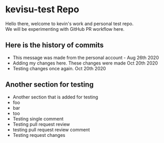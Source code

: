 # kevisu-test Repo
Hello there, welcome to kevin's work and personal test repo.\
We will be experimenting with GitHub PR workflow here.

## Here is the history of commits
* This message was made from the personal account - Aug 26th 2020
* Adding my changes here. These changes were made Oct 20th 2020
* Testing changes once again. Oct 20th 2020


## Another section for testing
* Another section that is added for testing
* foo
* bar
* too
* Testing single comment
* Testing pull request review
* testing pull request review comment
* Testing request changes
